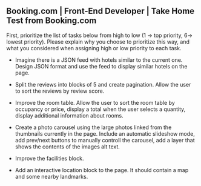 Booking.com | Front-End Developer | Take Home Test from Booking.com
--------------------------------------------------------------------

First, prioritize the list of tasks below from high to low (1 -> top priority, 6-> lowest priority). Please explain why you choose to prioritize this way, and what you considered when assigning high or low priority to each task.


 *  Imagine there is a JSON feed with hotels similar to the current one.
 	Design JSON format and use the feed to display similar hotels on the page.

 *  Split the reviews into blocks of 5 and create pagination. Allow the user
	to sort the reviews by review score.

 *  Improve the room table. Allow the user to sort the room table by occupancy
 	or price, display a total when the user selects a quantity, display
 	additional information about rooms.

 *  Create a photo carousel using the large photos linked from the thumbnails
	currently in the page. Include an automatic	slideshow mode, add prev/next
	buttons to manually controll the carousel, add a layer that shows the
	contents of the images alt text.

 *  Improve the facilities block.

 *  Add an interactive location block to the page. It should contain a map and
 	some nearby landmarks.

